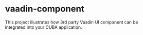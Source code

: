 # vaadin-component
This project illustrates how 3rd party Vaadin UI component can be integrated into your CUBA application.
